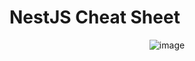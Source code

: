# NestJS Cheat Sheet

<p align="center">
  <img src="https://github.com/nicovillamonte/code-cheat-sheet/assets/64659720/c6d849d5-a1b6-4c67-8f23-f2b83efe2c7e" alt="image">
</p>
